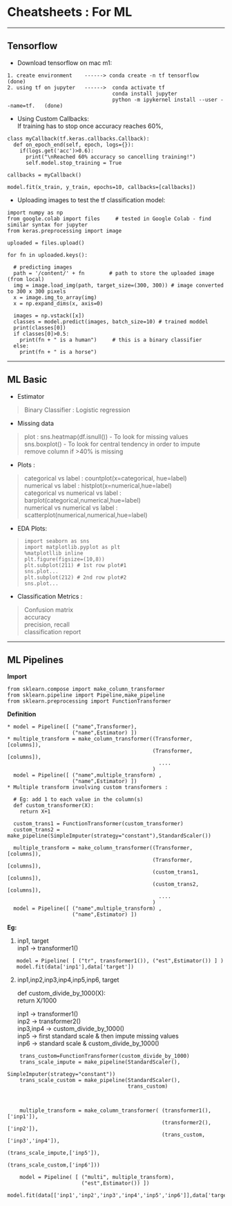 # Cheatsheets : For ML
---
## Tensorflow

* Download tensorflow on mac m1:
```
1. create environment    ------> conda create -n tf tensorflow     (done)    
2. using tf on jupyter   ------>  conda activate tf
                                  conda install jupyter
                                  python -m ipykernel install --user --name=tf.   (done)
```
* Using Custom Callbacks: <br>
If training has to stop once accuracy reaches 60%,
```
class myCallback(tf.keras.callbacks.Callback):
  def on_epoch_end(self, epoch, logs={}):
    if(logs.get('acc')>0.6):
      print("\nReached 60% accuracy so cancelling training!")
      self.model.stop_training = True
      
callbacks = myCallback()

model.fit(x_train, y_train, epochs=10, callbacks=[callbacks])
```
* Uploading images to test the tf classification model: <br>
```
import numpy as np
from google.colab import files     # tested in Google Colab - find similar syntax for jupyter
from keras.preprocessing import image

uploaded = files.upload()

for fn in uploaded.keys():
 
  # predicting images
  path = '/content/' + fn        # path to store the uploaded image (from local)
  img = image.load_img(path, target_size=(300, 300)) # image converted to 300 x 300 pixels
  x = image.img_to_array(img)
  x = np.expand_dims(x, axis=0)

  images = np.vstack([x])
  classes = model.predict(images, batch_size=10) # trained moddel
  print(classes[0])
  if classes[0]>0.5:
    print(fn + " is a human")     # this is a binary classifier
  else:
    print(fn + " is a horse")
```

---
## ML Basic

* Estimator
> Binary Classifier : Logistic regression

* Missing data
> plot  :
  sns.heatmap(df.isnull())  -   To look for missing values<br>
  sns.boxplot()             -   To look for central tendency in order to impute<br>
> remove column if >40% is missing

* Plots : 
> categorical vs label : countplot(x=categorical, hue=label)<br>
> numerical vs label : histplot(x=numerical,hue=label)<br>
> categorical vs numerical vs label : barplot(categorical,numerical,hue=label)<br>
> numerical vs numerical vs label : scatterplot(numerical,numerical,hue=label)<br>

* EDA Plots:
> ```
> import seaborn as sns
> import matplotlib.pyplot as plt
> %matplotllib inline
> plt.figure(figsize=(10,8))
> plt.subplot(211) # 1st row plot#1
> sns.plot...
> plt.subplot(212) # 2nd row plot#2
> sns.plot... 
> ```

* Classification Metrics : 
> Confusion matrix<br>
> accuracy<br>
> precision, recall<br>
> classification report<br>

---
## ML Pipelines
**Import**
```
from sklearn.compose import make_column_transformer
from sklearn.pipeline import Pipeline,make_pipeline
from sklearn.preprocessing import FunctionTransformer
```
**Definition**
```
* model = Pipeline([ ("name",Transformer), 
                     ("name",Estimator) ])
* multiple_transform = make_column_transformer((Transformer,[columns]),
                                               (Transformer,[columns]),
                                                 ....
                                               )
  model = Pipeline([ ("name",multiple_transform) , 
                     ("name",Estimator) ])
* Multiple transform involving custom transformers :

  # Eg: add 1 to each value in the column(s)
  def custom_transformer(X): 
    return X+1
    
  custom_trans1 = FunctionTransformer(custom_transformer)
  custom_trans2 = make_pipeline(SimpleImputer(strategy="constant"),StandardScaler())
  
  multiple_transform = make_column_transformer((Transformer,[columns]),
                                               (Transformer,[columns]),
                                               (custom_trans1,[columns]),
                                               (custom_trans2,[columns]),
                                                 ....
                                               )
  model = Pipeline([ ("name",multiple_transform) , 
                     ("name",Estimator) ])
``` 
**Eg:**

1. inp1, target <br>
   inp1 -> transformer1()
```
   model = Pipeline( [ ("tr", transformer1()), ("est",Estimator()) ] )
   model.fit(data['inp1'],data['target'])
```
2. inp1,inp2,inp3,inp4,inp5,inp6, target <br>

   def custom_divide_by_1000(X): <br>
        return X/1000<br>
   
   inp1      -> transformer1() <br>
   inp2      -> transformer2() <br>
   inp3,inp4 -> custom_divide_by_1000() <br>
   inp5      -> first standard scale & then impute missing values <br>
   inp6      -> standard scale & custom_divide_by_1000()
```
    trans_custom=FunctionTransformer(custom_divide_by_1000)
    trans_scale_impute = make_pipeline(StandardScaler(),
                                       SimpleImputer(strategy="constant"))
    trans_scale_custom = make_pipeline(StandardScaler(),
                                       trans_custom)                                 
                                       
                                       
    
    multiple_transform = make_column_transformer( (transformer1(),['inp1']),
                                                  (transformer2(),['inp2']),
                                                  (trans_custom,['inp3','inp4']),
                                                   (trans_scale_impute,['inp5']),
                                                   (trans_scale_custom,['inp6']))

    model = Pipeline( [ ("multi", multiple_transform),
                        ("est",Estimator()) ])
    model.fit(data[['inp1','inp2','inp3','inp4','inp5','inp6']],data['target'])
```
                   
